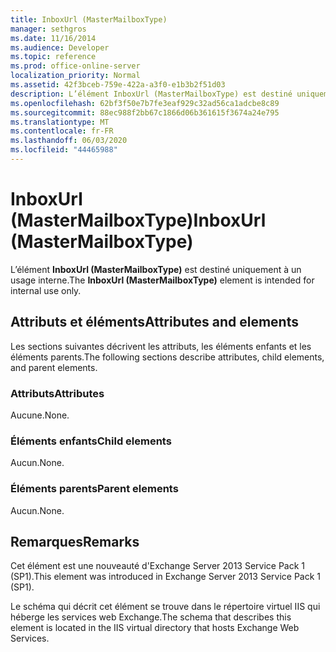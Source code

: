 ```yaml
---
title: InboxUrl (MasterMailboxType)
manager: sethgros
ms.date: 11/16/2014
ms.audience: Developer
ms.topic: reference
ms.prod: office-online-server
localization_priority: Normal
ms.assetid: 42f3bceb-759e-422a-a3f0-e1b3b2f51d03
description: L’élément InboxUrl (MasterMailboxType) est destiné uniquement à un usage interne.
ms.openlocfilehash: 62bf3f50e7b7fe3eaf929c32ad56ca1adcbe8c89
ms.sourcegitcommit: 88ec988f2bb67c1866d06b361615f3674a24e795
ms.translationtype: MT
ms.contentlocale: fr-FR
ms.lasthandoff: 06/03/2020
ms.locfileid: "44465988"
---
```

# <a name="inboxurl-mastermailboxtype"></a><span data-ttu-id="63cb5-103">InboxUrl (MasterMailboxType)</span><span class="sxs-lookup"><span data-stu-id="63cb5-103">InboxUrl (MasterMailboxType)</span></span>

<span data-ttu-id="63cb5-104">L’élément **InboxUrl (MasterMailboxType)** est destiné uniquement à un usage interne.</span><span class="sxs-lookup"><span data-stu-id="63cb5-104">The **InboxUrl (MasterMailboxType)** element is intended for internal use only.</span></span> 

## <a name="attributes-and-elements"></a><span data-ttu-id="63cb5-105">Attributs et éléments</span><span class="sxs-lookup"><span data-stu-id="63cb5-105">Attributes and elements</span></span>

<span data-ttu-id="63cb5-106">Les sections suivantes décrivent les attributs, les éléments enfants et les éléments parents.</span><span class="sxs-lookup"><span data-stu-id="63cb5-106">The following sections describe attributes, child elements, and parent elements.</span></span>
  
### <a name="attributes"></a><span data-ttu-id="63cb5-107">Attributs</span><span class="sxs-lookup"><span data-stu-id="63cb5-107">Attributes</span></span>

<span data-ttu-id="63cb5-108">Aucune.</span><span class="sxs-lookup"><span data-stu-id="63cb5-108">None.</span></span>
  
### <a name="child-elements"></a><span data-ttu-id="63cb5-109">Éléments enfants</span><span class="sxs-lookup"><span data-stu-id="63cb5-109">Child elements</span></span>

<span data-ttu-id="63cb5-110">Aucun.</span><span class="sxs-lookup"><span data-stu-id="63cb5-110">None.</span></span>
  
### <a name="parent-elements"></a><span data-ttu-id="63cb5-111">Éléments parents</span><span class="sxs-lookup"><span data-stu-id="63cb5-111">Parent elements</span></span>

<span data-ttu-id="63cb5-112">Aucun.</span><span class="sxs-lookup"><span data-stu-id="63cb5-112">None.</span></span>
  
## <a name="remarks"></a><span data-ttu-id="63cb5-113">Remarques</span><span class="sxs-lookup"><span data-stu-id="63cb5-113">Remarks</span></span>

<span data-ttu-id="63cb5-114">Cet élément est une nouveauté d'Exchange Server 2013 Service Pack 1 (SP1).</span><span class="sxs-lookup"><span data-stu-id="63cb5-114">This element was introduced in Exchange Server 2013 Service Pack 1 (SP1).</span></span>
  
<span data-ttu-id="63cb5-115">Le schéma qui décrit cet élément se trouve dans le répertoire virtuel IIS qui héberge les services web Exchange.</span><span class="sxs-lookup"><span data-stu-id="63cb5-115">The schema that describes this element is located in the IIS virtual directory that hosts Exchange Web Services.</span></span>
  

